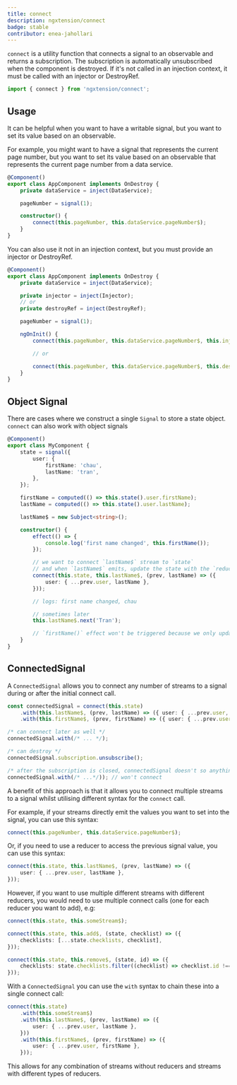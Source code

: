```yaml
---
title: connect
description: ngxtension/connect
badge: stable
contributor: enea-jahollari
---
```


`connect` is a utility function that connects a signal to an observable and returns a subscription. The subscription is automatically unsubscribed when the component is destroyed. If it's not called in an injection context, it must be called with an injector or DestroyRef.

```ts
import { connect } from 'ngxtension/connect';
```

## Usage

It can be helpful when you want to have a writable signal, but you want to set its value based on an observable.

For example, you might want to have a signal that represents the current page number, but you want to set its value based on an observable that represents the current page number from a data service.

```ts
@Component()
export class AppComponent implements OnDestroy {
	private dataService = inject(DataService);

	pageNumber = signal(1);

	constructor() {
		connect(this.pageNumber, this.dataService.pageNumber$);
	}
}
```

You can also use it not in an injection context, but you must provide an injector or DestroyRef.

```ts
@Component()
export class AppComponent implements OnDestroy {
	private dataService = inject(DataService);

	private injector = inject(Injector);
	// or
	private destroyRef = inject(DestroyRef);

	pageNumber = signal(1);

	ngOnInit() {
		connect(this.pageNumber, this.dataService.pageNumber$, this.injector);

		// or

		connect(this.pageNumber, this.dataService.pageNumber$, this.destroyRef);
	}
}
```

## Object Signal

There are cases where we construct a single `Signal` to store a state object. `connect` can also work with object signals

```ts
@Component()
export class MyComponent {
	state = signal({
		user: {
			firstName: 'chau',
			lastName: 'tran',
		},
	});

	firstName = computed(() => this.state().user.firstName);
	lastName = computed(() => this.state().user.lastName);

	lastName$ = new Subject<string>();

	constructor() {
		effect(() => {
			console.log('first name changed', this.firstName());
		});

		// we want to connect `lastName$` stream to `state`
		// and when `lastName$` emits, update the state with the `reducer` fn
		connect(this.state, this.lastName$, (prev, lastName) => ({
			user: { ...prev.user, lastName },
		}));

		// logs: first name changed, chau

		// sometimes later
		this.lastName$.next('Tran');

		// `firstName()` effect won't be triggered because we only update `lastName`
	}
}
```

## ConnectedSignal

A `ConnectedSignal` allows you to connect any number of streams to a signal
during or after the initial connect call.

```ts
const connectedSignal = connect(this.state)
	.with(this.lastName$, (prev, lastName) => ({ user: { ...prev.user, lastName } }))
	.with(this.firstName$, (prev, firstName) => ({ user: { ...prev.user, firstName } }));

/* can connect later as well */
connectedSignal.with(/* ... */);

/* can destroy */
connectedSignal.subscription.unsubscribe();

/* after the subscription is closed, connectedSignal doesn't so anything */
connectedSignal.with(/* ...*/)); // won't connect
```

A benefit of this approach is that it allows you to connect multiple streams to
a signal whilst utilising different syntax for the `connect` call.

For example, if your streams directly emit the values you want to set into the
signal, you can use this syntax:

```ts
connect(this.pageNumber, this.dataService.pageNumber$);
```

Or, if you need to use a reducer to access the previous signal value, you can
use this syntax:

```ts
connect(this.state, this.lastName$, (prev, lastName) => ({
	user: { ...prev.user, lastName },
}));
```

However, if you want to use multiple different streams with different reducers,
you would need to use multiple connect calls (one for each reducer you want to
add), e.g:

```ts
connect(this.state, this.someStream$);

connect(this.state, this.add$, (state, checklist) => ({
	checklists: [...state.checklists, checklist],
}));

connect(this.state, this.remove$, (state, id) => ({
	checklists: state.checklists.filter((checklist) => checklist.id !== id),
}));
```

With a `ConnectedSignal` you can use the `with` syntax to chain these into
a single connect call:

```ts
connect(this.state)
	.with(this.someStream$)
	.with(this.lastName$, (prev, lastName) => ({
		user: { ...prev.user, lastName },
	}))
	.with(this.firstName$, (prev, firstName) => ({
		user: { ...prev.user, firstName },
	}));
```

This allows for any combination of streams without reducers and streams with
different types of reducers.
